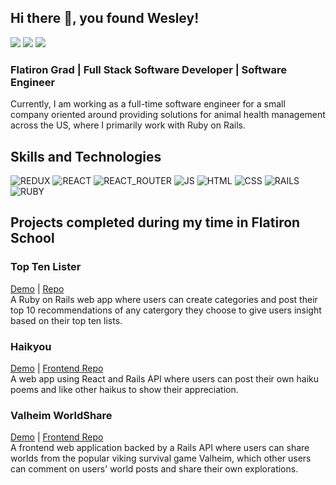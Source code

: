 ## Hi there 👋, you found Wesley!

[<img src="https://img.shields.io/badge/LinkedIn-0077B5?style=for-the-badge&logo=linkedin&logoColor=white">](https://www.linkedin.com/in/wesleyabeck/) [<img src="https://img.shields.io/badge/Twitter-1DA1F2?style=for-the-badge&logo=twitter&logoColor=white">](https://twitter.com/wizbeck21) [<img src="https://img.shields.io/badge/Medium-12100E?style=for-the-badge&logo=medium&logoColor=white">](https://wes-beck21.medium.com/)
<br />

### Flatiron Grad | Full Stack Software Developer | Software Engineer
Currently, I am working as a full-time software engineer for a small company oriented around providing solutions for animal health management across the US, where I primarily work with Ruby on Rails.

## Skills and Technologies
 ![REDUX](https://img.shields.io/badge/Redux-593D88?style=for-the-badge&logo=redux&logoColor=white) ![REACT](https://img.shields.io/badge/React-20232A?style=for-the-badge&logo=react&logoColor=61DAFB) ![REACT_ROUTER](https://img.shields.io/badge/React_Router-CA4245?style=for-the-badge&logo=react-router&logoColor=white) ![JS](https://img.shields.io/badge/JavaScript-323330?style=for-the-badge&logo=javascript&logoColor=F7DF1E) ![HTML](https://img.shields.io/badge/HTML5-E34F26?style=for-the-badge&logo=html5&logoColor=white) ![CSS](https://img.shields.io/badge/CSS3-1572B6?style=for-the-badge&logo=css3&logoColor=white) ![RAILS](https://img.shields.io/badge/Ruby_on_Rails-CC0000?style=for-the-badge&logo=ruby-on-rails&logoColor=white) ![RUBY](https://img.shields.io/badge/Ruby-CC342D?style=for-the-badge&logo=ruby&logoColor=white)

## Projects completed during my time in Flatiron School

### Top Ten Lister
[Demo](https://youtu.be/Fy_VusrE4yk) | [Repo](https://github.com/wizbeck21/toptenlister)<br />
A Ruby on Rails web app where users can create categories and post their top 10 recommendations of any catergory they choose to give users insight based on their top ten lists. 

### Haikyou
[Demo](https://youtu.be/WtLV_0hBcGI) | [Frontend Repo](https://github.com/wizbeck21/haikyou-client)<br />
A web app using React and Rails API where users can post their own haiku poems and like other haikus to show their appreciation.

### Valheim WorldShare
[Demo](https://youtu.be/ck2n4_GCJK8) | [Frontend Repo](https://github.com/wizbeck21/valheim-worldshare-frontend) <br />
A frontend web application backed by a Rails API where users can share worlds from the popular viking survival game Valheim, which other users can comment on users' world posts and share their own explorations.
